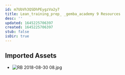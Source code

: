 ```yaml
---
id: m7UbVh3QSDhPEygzVa2y7
title: Lean_training_prep_ _gemba_academy 9 Resources
desc: ''
updated: 1645225706397
created: 1645225706397
stub: false
isDir: true
---
```

## Imported Assets
- ![RB 2018-08-30 08.jpg](/assets/rb-2018-08-30-08.jpg)
